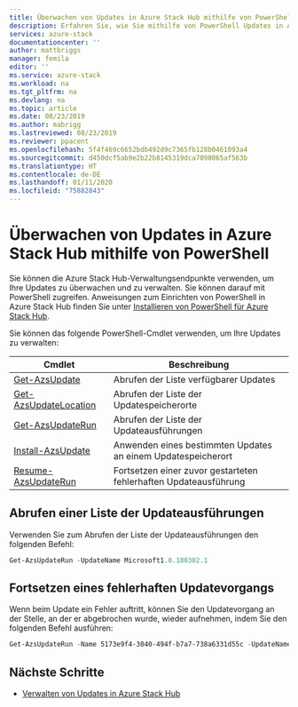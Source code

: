 ```yaml
---
title: Überwachen von Updates in Azure Stack Hub mithilfe von PowerShell | Microsoft-Dokumentation
description: Erfahren Sie, wie Sie mithilfe von PowerShell Updates in Azure Stack Hub überwachen.
services: azure-stack
documentationcenter: ''
author: mattbriggs
manager: femila
editor: ''
ms.service: azure-stack
ms.workload: na
ms.tgt_pltfrm: na
ms.devlang: na
ms.topic: article
ms.date: 08/23/2019
ms.author: mabrigg
ms.lastreviewed: 08/23/2019
ms.reviewer: ppacent
ms.openlocfilehash: 5f4f469c6652bdb492d9c7365fb128b0461093a4
ms.sourcegitcommit: d450dcf5ab9e2b22b8145319dca7098065af563b
ms.translationtype: HT
ms.contentlocale: de-DE
ms.lasthandoff: 01/11/2020
ms.locfileid: "75882843"
---
```

# <a name="monitor-updates-in-azure-stack-hub-using-powershell"></a>Überwachen von Updates in Azure Stack Hub mithilfe von PowerShell

Sie können die Azure Stack Hub-Verwaltungsendpunkte verwenden, um Ihre Updates zu überwachen und zu verwalten. Sie können darauf mit PowerShell zugreifen. Anweisungen zum Einrichten von PowerShell in Azure Stack Hub finden Sie unter [Installieren von PowerShell für Azure Stack Hub](azure-stack-powershell-install.md).

Sie können das folgende PowerShell-Cmdlet verwenden, um Ihre Updates zu verwalten:

| Cmdlet | Beschreibung |
|------------------------------------------------------|-------------|
| [Get-AzsUpdate](https://docs.microsoft.com/powershell/module/azs.update.admin/Get-AzsUpdate?view=azurestackps-1.8.0) | Abrufen der Liste verfügbarer Updates |
| [Get-AzsUpdateLocation](https://docs.microsoft.com/powershell/module/azs.update.admin/Get-AzsUpdateLocation?view=azurestackps-1.8.0)| Abrufen der Liste der Updatespeicherorte |
| [Get-AzsUpdateRun](https://docs.microsoft.com/powershell/module/azs.update.admin/Get-AzsUpdateRun?view=azurestackps-1.8.0) | Abrufen der Liste der Updateausführungen  |
| [Install-AzsUpdate](https://docs.microsoft.com/powershell/module/azs.update.admin/Install-AzsUpdate?view=azurestackps-1.8.0) | Anwenden eines bestimmten Updates an einem Updatespeicherort |
| [Resume-AzsUpdateRun](https://docs.microsoft.com/powershell/module/azs.update.admin/Resume-AzsUpdateRun?view=azurestackps-1.8.0) | Fortsetzen einer zuvor gestarteten fehlerhaften Updateausführung |

## <a name="get-a-list-of-update-runs"></a>Abrufen einer Liste der Updateausführungen

Verwenden Sie zum Abrufen der Liste der Updateausführungen den folgenden Befehl:

```powershell
Get-AzsUpdateRun -UpdateName Microsoft1.0.180302.1
```

## <a name="resume-a-failed-update-operation"></a>Fortsetzen eines fehlerhaften Updatevorgangs

Wenn beim Update ein Fehler auftritt, können Sie den Updatevorgang an der Stelle, an der er abgebrochen wurde, wieder aufnehmen, indem Sie den folgenden Befehl ausführen:

```powershell
Get-AzsUpdateRun -Name 5173e9f4-3040-494f-b7a7-738a6331d55c -UpdateName Microsoft1.0.180305.1 | Resume-AzsUpdateRun
```

## <a name="next-steps"></a>Nächste Schritte

-   [Verwalten von Updates in Azure Stack Hub](https://docs.microsoft.com/azure-stack/operator/azure-stack-updates)
